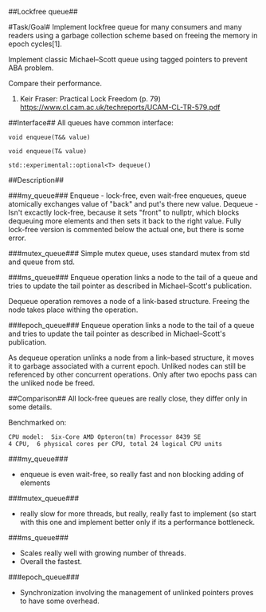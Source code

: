 ##Lockfree queue##

#Task/Goal#
Implement lockfree queue for many consumers and many readers using a garbage collection scheme based on freeing the memory in epoch cycles[1].

Implement classic Michael–Scott queue using tagged pointers to prevent ABA problem.

Compare their performance.

1. Keir Fraser: Practical Lock Freedom (p. 79)
https://www.cl.cam.ac.uk/techreports/UCAM-CL-TR-579.pdf

##Interface##
All queues have  common interface:

`void enqueue(T&& value)`

`void enqueue(T& value)`

`std::experimental::optional<T> dequeue()`

##Description##

###my_queue###
Enqueue - lock-free, even wait-free enqueues, queue atomically exchanges value of "back" and put's there new value.
Dequeue - Isn't excactly lock-free, because it sets "front" to nullptr, which blocks dequeuing more elements and then sets it back to the right value. Fully lock-free version is commented below the actual one, but there is some error.

###mutex_queue###
Simple mutex queue, uses standard mutex from std and queue from std.

###ms_queue###
Enqueue operation links a node to the tail of a queue and tries to update
the tail pointer as described in Michael–Scott's publication.

Dequeue operation removes a node of a link-based structure.
Freeing the node takes place withing the operation.

###epoch_queue###
Enqueue operation links a node to the tail of a queue and tries to update
the tail pointer as described in Michael–Scott's publication.

As dequeue operation unlinks a node from a link–based structure, it moves it to
garbage associated with a current epoch.  Unliked nodes can still be referenced
by other concurrent operations. Only after two epochs pass can the unliked node
be freed.

##Comparison##
All lock-free queues are really close, they differ only in some details.

Benchmarked on:  
```
CPU model:  Six-Core AMD Opteron(tm) Processor 8439 SE  
4 CPU,  6 physical cores per CPU, total 24 logical CPU units
```

###my_queue###
- enqueue is even wait-free, so really fast and non blocking adding of elements

###mutex_queue###
- really slow for more threads, but really, really fast to implement (so start with this one and implement better only if its a performance bottleneck.

###ms_queue###
- Scales really well with growing number of threads.
- Overall the fastest.

###epoch_queue###
- Synchronization involving the management of unlinked pointers proves to have some overhead.

